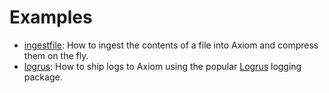 # Examples

* [ingestfile](ingestfile/main.go): How to ingest the contents of a file into
  Axiom and compress them on the fly.
* [logrus](logrus/main.go): How to ship logs to Axiom using the popular
  [Logrus](https://github.com/sirupsen/logrus) logging package.
